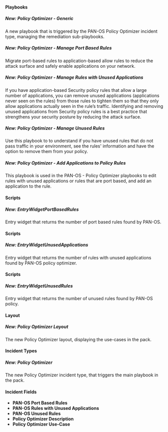 #### Playbooks
##### New: Policy Optimizer - Generic
A new playbook that is triggered by the PAN-OS Policy Optimizer incident type, managing the remediation sub-playbooks.

##### New: Policy Optimizer - Manage Port Based Rules
Migrate port-based rules to application-based allow rules to reduce the attack surface and safely enable applications on your network.

##### New: Policy Optimizer - Manage Rules with Unused Applications
If you have application-based Security policy rules that allow a large number of applications, you can remove unused applications (applications never seen on the rules) from those rules to tighten them so that they only allow applications actually seen in the rule’s traffic. Identifying and removing unused applications from Security policy rules is a best practice that strengthens your security posture by reducing the attack surface.

##### New: Policy Optimizer - Manage Unused Rules
Use this playbook to to understand if you have unused rules that do not pass traffic in your environment, 
see the rules' information and have the option to remove them from your policy.

##### New: Policy Optimizer - Add Applications to Policy Rules
This playbook is used in the PAN-OS - Policy Optimizer playbooks to edit rules with unused applications or rules that are port based, and add an application to the rule.

#### Scripts
##### New: EntryWidgetPortBasedRules
Entry widget that returns the number of port based rules found by PAN-OS.

#### Scripts
##### New: EntryWidgetUnusedApplications
Entry widget that returns the number of rules with unused applications found by PAN-OS policy optimizer.
  
#### Scripts
##### New: EntryWidgetUnusedRules
Entry widget that returns the number of unused rules found by PAN-OS policy.

#### Layout
##### New: Policy Optimizer Layout
The new Policy Optimizer layout, displaying the use-cases in the pack.

#### Incident Types
##### New: Policy Optimizer
The new Policy Optimizer incident type, that triggers the main playbook in the pack.

#### Incident Fields
- **PAN-OS Port Based Rules**
- **PAN-OS Rules with Unused Applications**
- **PAN-OS Unused Rules**
- **Policy Optimizer Description**
- **Policy Optimizer Use-Case**

